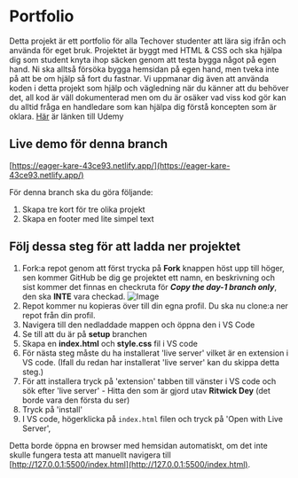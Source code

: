 # Portfolio

Detta projekt är ett portfolio för alla Techover studenter att lära sig ifrån och använda för eget bruk. Projektet är byggt med HTML & CSS och ska hjälpa dig som student knyta ihop säcken genom att testa bygga något på egen hand. Ni ska alltså försöka bygga hemsidan på egen hand, men tveka inte på att be om hjälp så fort du fastnar. Vi uppmanar dig även att använda koden i detta projekt som hjälp och vägledning när du känner att du behöver det, all kod är väll dokumenterad men om du är osäker vad viss kod gör kan du alltid fråga en handledare som kan hjälpa dig förstå koncepten som är oklara. [Här](https://techover.udemy.com/course/test-videos/learn/lecture/30913858#overview) är länken till Udemy

## Live demo för denna branch

[https://eager-kare-43ce93.netlify.app/](https://eager-kare-43ce93.netlify.app/)

För denna branch ska du göra följande:

1. Skapa tre kort för tre olika projekt
2. Skapa en footer med lite simpel text

## Följ dessa steg för att ladda ner projektet

1. Fork:a repot genom att först trycka på **Fork** knappen höst upp till höger, sen kommer GitHub be dig ge projektet ett namn, en beskrivning och sist kommer det finnas en checkruta för **_Copy the day-1 branch only_**, den ska **INTE** vara checkad.
   ![Image](https://img-c.udemycdn.com/redactor/raw/article_lecture/2022-03-08_12-56-49-12f9e24ce961855ad9f0b55f43fc6e64.png)
2. Repot kommer nu kopieras över till din egna profil. Du ska nu clone:a ner repot från din profil.
3. Navigera till den nedladdade mappen och öppna den i VS Code
4. Se till att du är på **setup** branchen
5. Skapa en **index.html** och **style.css** fil i VS code
6. För nästa steg måste du ha installerat 'live server' vilket är en extension i VS code. (Ifall du redan har installerat 'live server' kan du skippa detta steg.)
7. För att installera tryck på 'extension' tabben till vänster i VS code och sök efter 'live server' - Hitta den som är gjord utav **Ritwick Dey** (det borde vara den första du ser)
8. Tryck på 'install'
9. I VS code, högerklicka på `index.html` filen och tryck på 'Open with Live Server',

Detta borde öppna en browser med hemsidan automatiskt, om det inte skulle fungera testa att manuellt navigera till [http://127.0.0.1:5500/index.html](http://127.0.0.1:5500/index.html).
